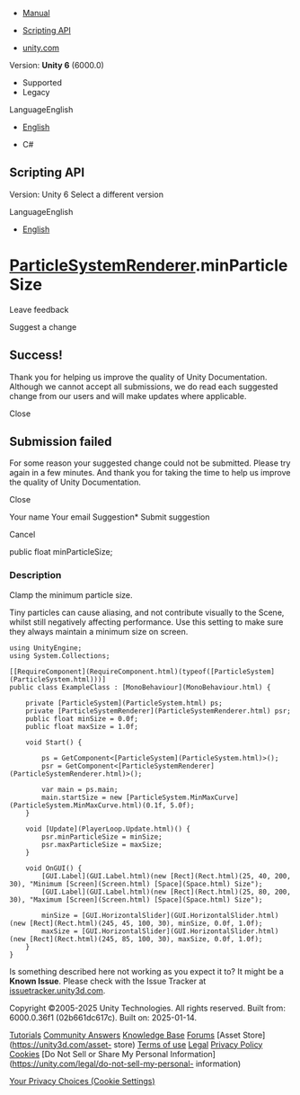 [ ]()

  * [Manual](../Manual/index.html)
  * [Scripting API](../ScriptReference/index.html)

  * [unity.com](https://unity.com/)

Version: **Unity 6** (6000.0)

  * Supported
  * Legacy

LanguageEnglish

  * [English]()

  * C#

[ ](https://docs.unity3d.com)

## Scripting API

Version: Unity 6 Select a different version

LanguageEnglish

  * [English]()

#  [ParticleSystemRenderer](ParticleSystemRenderer.html).minParticleSize

Leave feedback

Suggest a change

## Success!

Thank you for helping us improve the quality of Unity Documentation. Although
we cannot accept all submissions, we do read each suggested change from our
users and will make updates where applicable.

Close

## Submission failed

For some reason your suggested change could not be submitted. Please <a>try
again</a> in a few minutes. And thank you for taking the time to help us
improve the quality of Unity Documentation.

Close

Your name Your email Suggestion* Submit suggestion

Cancel

[ ]()

public float minParticleSize;

### Description

Clamp the minimum particle size.

Tiny particles can cause aliasing, and not contribute visually to the Scene,
whilst still negatively affecting performance. Use this setting to make sure
they always maintain a minimum size on screen.

    
    
    using UnityEngine;
    using System.Collections;  
      
    [[RequireComponent](RequireComponent.html)(typeof([ParticleSystem](ParticleSystem.html)))]
    public class ExampleClass : [MonoBehaviour](MonoBehaviour.html) {  
      
        private [ParticleSystem](ParticleSystem.html) ps;
        private [ParticleSystemRenderer](ParticleSystemRenderer.html) psr;
        public float minSize = 0.0f;
        public float maxSize = 1.0f;  
      
        void Start() {  
      
            ps = GetComponent<[ParticleSystem](ParticleSystem.html)>();
            psr = GetComponent<[ParticleSystemRenderer](ParticleSystemRenderer.html)>();  
      
            var main = ps.main;
            main.startSize = new [ParticleSystem.MinMaxCurve](ParticleSystem.MinMaxCurve.html)(0.1f, 5.0f);
        }  
      
        void [Update](PlayerLoop.Update.html)() {
            psr.minParticleSize = minSize;
            psr.maxParticleSize = maxSize;
        }  
      
        void OnGUI() {
            [GUI.Label](GUI.Label.html)(new [Rect](Rect.html)(25, 40, 200, 30), "Minimum [Screen](Screen.html) [Space](Space.html) Size");
            [GUI.Label](GUI.Label.html)(new [Rect](Rect.html)(25, 80, 200, 30), "Maximum [Screen](Screen.html) [Space](Space.html) Size");  
      
            minSize = [GUI.HorizontalSlider](GUI.HorizontalSlider.html)(new [Rect](Rect.html)(245, 45, 100, 30), minSize, 0.0f, 1.0f);
            maxSize = [GUI.HorizontalSlider](GUI.HorizontalSlider.html)(new [Rect](Rect.html)(245, 85, 100, 30), maxSize, 0.0f, 1.0f);
        }
    }
    

Is something described here not working as you expect it to? It might be a
**Known Issue**. Please check with the Issue Tracker at
[issuetracker.unity3d.com](https://issuetracker.unity3d.com).

Copyright ©2005-2025 Unity Technologies. All rights reserved. Built from:
6000.0.36f1 (02b661dc617c). Built on: 2025-01-14.

[Tutorials](https://unity3d.com/learn) [Community
Answers](https://answers.unity3d.com) [Knowledge
Base](https://support.unity3d.com/hc/en-us)
[Forums](https://forum.unity3d.com) [Asset Store](https://unity3d.com/asset-
store) [Terms of use](https://docs.unity3d.com/Manual/TermsOfUse.html)
[Legal](https://unity.com/legal) [Privacy
Policy](https://unity.com/legal/privacy-policy)
[Cookies](https://unity.com/legal/cookie-policy) [Do Not Sell or Share My
Personal Information](https://unity.com/legal/do-not-sell-my-personal-
information)

[Your Privacy Choices (Cookie Settings)](javascript:void\(0\);)

